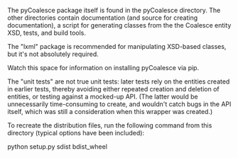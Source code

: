 The pyCoalesce package itself is found in the pyCoalesce directory.  The 
other directories contain documentation (and source for creating
documentation), a script for generating classes from the the Coalesce entity
XSD, tests, and build tools.

The "lxml" package is recommended for manipulating XSD-based classes, but
it's not absolutely required.

Watch this space for information on installing pyCoalesce via pip.

The "unit tests" are not true unit tests:  later tests rely on the entities
created in earlier tests, thereby avoiding either repeated creation and 
deletion of entities, or testing against a mocked-up API.  (The latter would
be unnecessarily time-consuming to create, and wouldn't catch bugs in the API
itself, which was still a consideration when this wrapper was created.)

To recreate the distribution files, run the following command from this directory (typical options have been included):

python setup.py sdist bdist_wheel